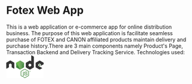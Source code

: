 # Fotex Web App
This is a web application or e-commerce app for online distribution business. The purpose of this web application is facilitate seamless purchase of FOTEX and CANON affiliated products maintain delivery and purchase history.There are 3 main components namely Product's Page, Transaction Backend and Delivery Tracking Service.
Technologies used: <br>
<img src="images\nodejs.png" alt="Node.js Logo" width="100">